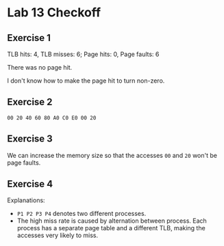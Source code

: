# Lab 13 Checkoff

## Exercise 1

TLB hits: 4, TLB misses: 6; Page hits: 0, Page faults: 6

There was no page hit.

I don't know how to make the page hit to turn non-zero.

## Exercise 2

`00 20 40 60 80 A0 C0 E0 00 20`

## Exercise 3

We can increase the memory size so that the accesses `00` and `20` won't be page faults.

## Exercise 4

Explanations:

* `P1 P2 P3 P4` denotes two different processes.
* The high miss rate is caused by alternation between process. Each process has a separate page table and a different TLB, making the accesses very likely to miss.
